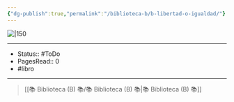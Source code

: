 ```yaml
---
{"dg-publish":true,"permalink":"/biblioteca-b/b-libertad-o-igualdad/"}
---
```


![|150](http://books.google.com/books/content?id=W87LDwAAQBAJ&printsec=frontcover&img=1&zoom=1&edge=curl&source=gbs_api)

---

- Status:: #ToDo 
- PagesRead:: 0 
- #libro 

---

> [[📚 Biblioteca (B) 📚/📚 Biblioteca (B) 📚\|📚 Biblioteca (B) 📚]]